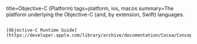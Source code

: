 title=Objective-C (Platform)
tags=platform, ios, macos
summary=The platform underlying the Objective-C (and, by extension, Swift) languages.
~~~~~~

[Objective-C Runtime Guide](https://developer.apple.com/library/archive/documentation/Cocoa/Conceptual/ObjCRuntimeGuide/Introduction/Introduction.html)

